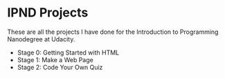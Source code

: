 IPND Projects
=============

These are all the projects I have done for the Introduction to Programming Nanodegree at Udacity.

* Stage 0: Getting Started with HTML
* Stage 1: Make a Web Page
* Stage 2: Code Your Own Quiz
